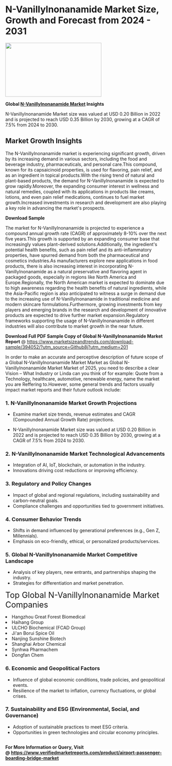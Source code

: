 <H1>N-Vanillylnonanamide Market Size, Growth and Forecast from 2024 - 2031</H1><img class="aligncenter size-medium wp-image-584254" src="https://thirdeyenews.in/wp-content/uploads/2024/09/Global-Market-Research-300x168.jpeg" alt="" width="300" height="168" /><p><strong>Global&nbsp;<a href="https://www.marketsizeandtrends.com/download-sample/394052/?utm_source=Github8j?utm_medium=201">N-Vanillylnonanamide Market</a> Insights</strong></p><p>N-Vanillylnonanamide Market size was valued at USD 0.20 Billion in 2022 and is projected to reach USD 0.35 Billion by 2030, growing at a CAGR of 7.5% from 2024 to 2030.</p><p><h2>Market Growth Insights</h2> <p>The N-Vanillylnonanamide market is experiencing significant growth, driven by its increasing demand in various sectors, including the food and beverage industry, pharmaceuticals, and personal care.This compound, known for its capsaicinoid properties, is used for flavoring, pain relief, and as an ingredient in topical products.With the rising trend of natural and plant-based products, the demand for N-Vanillylnonanamide is expected to grow rapidly.Moreover, the expanding consumer interest in wellness and natural remedies, coupled with its applications in products like creams, lotions, and even pain relief medications, continues to fuel market growth.Increased investments in research and development are also playing a key role in advancing the market's prospects.</p> <p><strong>Download Sample</strong></p> <p>The market for N-Vanillylnonanamide is projected to experience a compound annual growth rate (CAGR) of approximately 8-10% over the next five years.This growth is supported by an expanding consumer base that increasingly values plant-derived solutions.Additionally, the ingredient's potential health benefits, such as pain relief and its anti-inflammatory properties, have spurred demand from both the pharmaceutical and cosmetics industries.As manufacturers explore new applications in food products, there is also increasing interest in incorporating N-Vanillylnonanamide as a natural preservative and flavoring agent in packaged goods, especially in regions like North America and Europe.Regionally, the North American market is expected to dominate due to high awareness regarding the health benefits of natural ingredients, while the Asia-Pacific region is also anticipated to witness a surge in demand due to the increasing use of N-Vanillylnonanamide in traditional medicine and modern skincare formulations.Furthermore, growing investments from key players and emerging brands in the research and development of innovative products are expected to drive further market expansion.Regulatory frameworks supporting the usage of N-Vanillylnonanamide in different industries will also contribute to market growth in the near future.<p><span class=""><strong>Download Full PDF Sample Copy of Global N-Vanillylnonanamide Market Report</strong> @ <a href="https://www.marketsizeandtrends.com/download-sample/394052/?utm_source=Github8j?utm_medium=201" target="_blank">https://www.marketsizeandtrends.com/download-sample/394052/?utm_source=Github8j?utm_medium=201</a></span></p><p>In order to make an accurate and perceptive description of future scope of a Global&nbsp;N-Vanillylnonanamide Market Market as Global&nbsp;N-Vanillylnonanamide Market Market of 2025, you need to describe a clear Vision &ndash; What Industry or Linda can you think of for example: Quote from a Technology, healthcare, automotive, renewable energy, name the market you are Reffering to.However, some general trends and factors usually impact market reports and their future outlook include:</p><h3>1.&nbsp;<strong>N-Vanillylnonanamide Market Growth Projections</strong></h3><ul><li>Examine market size trends, revenue estimates and CAGR (Compounded Annual Growth Rate) projections.</li><li><p>N-Vanillylnonanamide Market size was valued at USD 0.20 Billion in 2022 and is projected to reach USD 0.35 Billion by 2030, growing at a CAGR of 7.5% from 2024 to 2030.</p></li></ul><h3>2.&nbsp;<strong>N-Vanillylnonanamide Market Technological Advancements</strong></h3><ul><li>Integration of AI, IoT, blockchain, or automation in the industry.</li><li>Innovations driving cost reductions or improving efficiency.</li></ul><h3>3.&nbsp;<strong>Regulatory and Policy Changes</strong></h3><ul><li>Impact of global and regional regulations, including sustainability and carbon-neutral goals.</li><li>Compliance challenges and opportunities tied to government initiatives.</li></ul><h3>4.&nbsp;<strong>Consumer Behavior Trends</strong></h3><ul><li>Shifts in demand influenced by generational preferences (e.g., Gen Z, Millennials).</li><li>Emphasis on eco-friendly, ethical, or personalized products/services.</li></ul><h3>5.&nbsp;<strong>Global N-Vanillylnonanamide Market Competitive Landscape</strong></h3><ul><li>Analysis of key players, new entrants, and partnerships shaping the industry.</li><li>Strategies for differentiation and market penetration.</li></ul><p data-pm-slice="1 1 []"><span style="color: inherit; font-family: inherit; font-size: 25px;">Top Global N-Vanillylnonanamide Market Companies</span></p><div class="" data-test-id=""><p><li>Hangzhou Great Forest Biomedical</li><li> Haihang Group</li><li> ULCHO Biochemical (FCAD Group)</li><li> Ji'an Borui Spice Oil</li><li> Nanjing Sunshine Biotech</li><li> Shanghai Arbor Chemical</li><li> Synhwa Pharmachem</li><li> Dongfan Chem</li></p></div><h3>6.&nbsp;<strong>Economic and Geopolitical Factors</strong></h3><ul><li>Influence of global economic conditions, trade policies, and geopolitical events.</li><li>Resilience of the market to inflation, currency fluctuations, or global crises.</li></ul><h3>7.&nbsp;<strong>Sustainability and ESG (Environmental, Social, and Governance)</strong></h3><ul><li>Adoption of sustainable practices to meet ESG criteria.</li><li>Opportunities in green technologies and circular economy principles.</li></ul><h2><strong style="font-size: 14px;">For More Information or Query, Visit @&nbsp;</strong><a style="background-color: #ffffff; font-size: 14px;" href="https://www.marketsizeandtrends.com/report/n-vanillylnonanamide-market/" target="_blank">https://www.verifiedmarketreports.com/product/airport-passenger-boarding-bridge-market</a></h2>